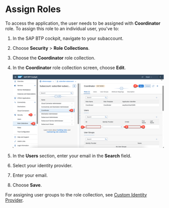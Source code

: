 # Assign Roles

To access the application, the user needs to be assigned with **Coordinator** role. To assign this role to an individual user, you've to: 

1. In the SAP BTP cockpit, navigate to your subaccount. 
2. Choose **Security** > **Role Collections**.
3. Choose the **Coordinator** role collection.
4. In the **Coordinator** role collection screen, choose **Edit**.

   ![Identity Provider](./assignroles.png)
   
5. In the **Users** section, enter your email in the **Search** field.
6. Select your identity provider.
7. Enter your email.
8. Choose **Save**. 

For assigning user groups to the role collection, see [Custom Identity Provider](../idp/README.md).
   
